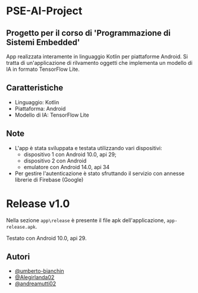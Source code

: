 # PSE-AI-Project
## Progetto per il corso di 'Programmazione di Sistemi Embedded' ##

App realizzata interamente in linguaggio Kotlin per piattaforme Android.
Si tratta di un'applicazione di rilvamento oggetti che implementa un modello di IA in formato TensorFlow Lite.

## Caratteristiche

- Linguaggio: Kotlin
- Piattaforma: Android
- Modello di IA: TensorFlow Lite

## Note
- L'app è stata sviluppata e testata utilizzando vari dispositivi:
  - dispositivo 1 con Android 10.0, api 29;
  - dispositivo 2 con Android
  - emulatore con Android 14.0, api 34
- Per gestire l'autenticazione è stato sfruttando il servizio con annesse librerie di Firebase (Google)

# Release v1.0 #
Nella sezione `app\release` è presente il file apk dell'applicazione, `app-release.apk`.

Testato con Android 10.0, api 29.

## Autori

* [@umberto-bianchin](https://github.com/umberto-bianchin)
* [@Alegirlanda02](https://github.com/Alegirlanda02)
* [@andreamutti02](https://github.com/andreamutti02)
